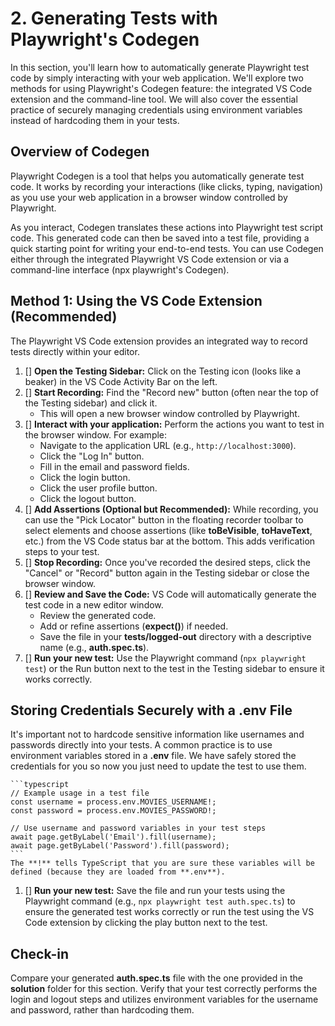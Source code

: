 # 2. Generating Tests with Playwright's Codegen

In this section, you'll learn how to automatically generate Playwright test code by simply interacting with your web application. We'll explore two methods for using Playwright's Codegen feature: the integrated VS Code extension and the command-line tool. We will also cover the essential practice of securely managing credentials using environment variables instead of hardcoding them in your tests.

## Overview of Codegen

Playwright Codegen is a tool that helps you automatically generate test code. It works by recording your interactions (like clicks, typing, navigation) as you use your web application in a browser window controlled by Playwright.

As you interact, Codegen translates these actions into Playwright test script code. This generated code can then be saved into a test file, providing a quick starting point for writing your end-to-end tests. You can use Codegen either through the integrated Playwright VS Code extension or via a command-line interface (npx playwright's Codegen).

## Method 1: Using the VS Code Extension (Recommended)

The Playwright VS Code extension provides an integrated way to record tests directly within your editor.

1. [] **Open the Testing Sidebar:** Click on the Testing icon (looks like a beaker) in the VS Code Activity Bar on the left.
2. [] **Start Recording:** Find the "Record new" button (often near the top of the Testing sidebar) and click it.
    *   This will open a new browser window controlled by Playwright.
3. [] **Interact with your application:** Perform the actions you want to test in the browser window. For example:
    *   Navigate to the application URL (e.g., `http://localhost:3000`).
    *   Click the "Log In" button.
    *   Fill in the email and password fields.
    *   Click the login button.
    *   Click the user profile button.
    *   Click the logout button.
4. [] **Add Assertions (Optional but Recommended):** While recording, you can use the "Pick Locator" button in the floating recorder toolbar to select elements and choose assertions (like **toBeVisible**, **toHaveText**, etc.) from the VS Code status bar at the bottom. This adds verification steps to your test.
5. [] **Stop Recording:** Once you've recorded the desired steps, click the "Cancel" or "Record" button again in the Testing sidebar or close the browser window.
6. [] **Review and Save the Code:** VS Code will automatically generate the test code in a new editor window.
    *   Review the generated code.
    *   Add or refine assertions (**expect()**) if needed.
    *   Save the file in your **tests/logged-out** directory with a descriptive name (e.g., **auth.spec.ts**).
7. [] **Run your new test:** Use the Playwright command (`npx playwright test`) or the Run button next to the test in the Testing sidebar to ensure it works correctly.

## Storing Credentials Securely with a .env File

It's important not to hardcode sensitive information like usernames and passwords directly into your tests. A common practice is to use environment variables stored in a **.env** file. We have safely stored the credentials for you so now you just need to update the test to use them.

    ```typescript
    // Example usage in a test file
    const username = process.env.MOVIES_USERNAME!;
    const password = process.env.MOVIES_PASSWORD!;

    // Use username and password variables in your test steps
    await page.getByLabel('Email').fill(username);
    await page.getByLabel('Password').fill(password);
    ```
    The **!** tells TypeScript that you are sure these variables will be defined (because they are loaded from **.env**).

1. [] **Run your new test:**
    Save the file and run your tests using the Playwright command (e.g., `npx playwright test auth.spec.ts`) to ensure the generated test works correctly or run the test using the VS Code extension by clicking the play button next to the test.

## Check-in

Compare your generated **auth.spec.ts** file with the one provided in the **solution** folder for this section. Verify that your test correctly performs the login and logout steps and utilizes environment variables for the username and password, rather than hardcoding them.
